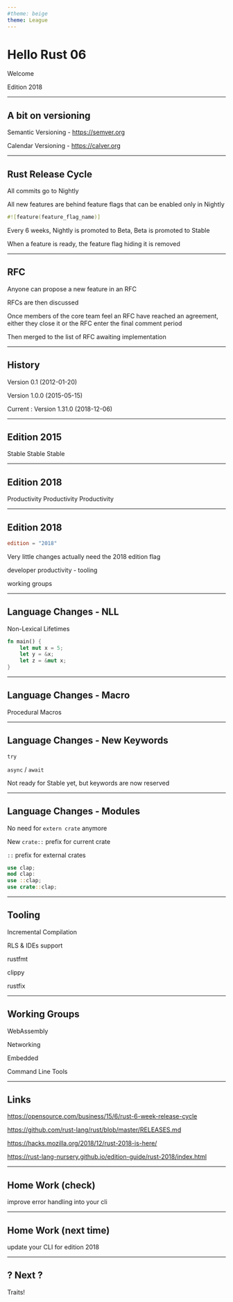 ```yaml
---
#theme: beige
theme: League
---
```

# Hello Rust 06

Welcome

Edition 2018

---

## A bit on versioning

Semantic Versioning - https://semver.org

Calendar Versioning - https://calver.org

---

## Rust Release Cycle

All commits go to Nightly

All new features are behind feature flags that can be enabled only in Nightly
```rust
#![feature(feature_flag_name)]
```

Every 6 weeks, Nightly is promoted to Beta, Beta is promoted to Stable

When a feature is ready, the feature flag hiding it is removed

---

## RFC

Anyone can propose a new feature in an RFC

RFCs are then discussed

Once members of the core team feel an RFC have reached an agreement, either they close it or the RFC enter the final comment period

Then merged to the list of RFC awaiting implementation

---

## History

Version 0.1 (2012-01-20)

Version 1.0.0 (2015-05-15)

Current : Version 1.31.0 (2018-12-06)

---

## Edition 2015

Stable Stable Stable

---

## Edition 2018

Productivity Productivity Productivity

---

## Edition 2018

```toml
edition = "2018"
```

Very little changes actually need the 2018 edition flag

developer productivity - tooling

working groups

---

## Language Changes - NLL

Non-Lexical Lifetimes
```rust
fn main() {
    let mut x = 5;
    let y = &x;
    let z = &mut x;
}
```

---

## Language Changes - Macro

Procedural Macros

---

## Language Changes - New Keywords

`try`

`async` / `await`

Not ready for Stable yet, but keywords are now reserved

---

## Language Changes - Modules

No need for `extern crate` anymore

New `crate::` prefix for current crate

`::` prefix for external crates

```rust
use clap;
mod clap:
use ::clap;
use crate::clap;
```

---

## Tooling

Incremental Compilation

RLS & IDEs support

rustfmt

clippy

rustfix

---

## Working Groups

WebAssembly

Networking

Embedded

Command Line Tools

---

## Links

https://opensource.com/business/15/6/rust-6-week-release-cycle

https://github.com/rust-lang/rust/blob/master/RELEASES.md

https://hacks.mozilla.org/2018/12/rust-2018-is-here/

https://rust-lang-nursery.github.io/edition-guide/rust-2018/index.html

---

## Home Work (check)

improve error handling into your cli

---

## Home Work (next time)

update your CLI for edition 2018

---

## ? Next ?

Traits!
